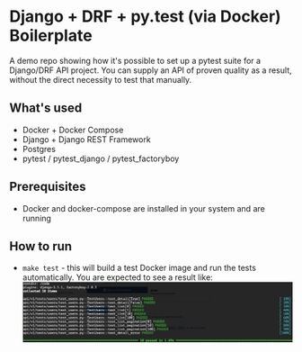 # Django + DRF + py.test (via Docker)  Boilerplate

A demo repo showing how it's possible to set up a pytest suite for a Django/DRF API project.
You can supply an API of proven quality as a result, without the direct necessity to test that manually.  

## What's used 

* Docker + Docker Compose
* Django + Django REST Framework
* Postgres
* pytest / pytest_django / pytest_factoryboy

## Prerequisites

* Docker and docker-compose are installed in your system and are running

## How to run

* `make test` - this will build a test Docker image and run the tests automatically.
You are expected to see a result like: ![example output](./test/test-result-example.png)

